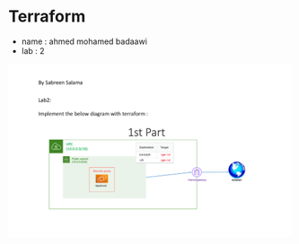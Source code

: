 # Terraform
- name : ahmed mohamed badaawi
- lab : 2

![pic](https://github.com/Badawi02/Terraform/blob/main/lab-1/the%20task.png)
